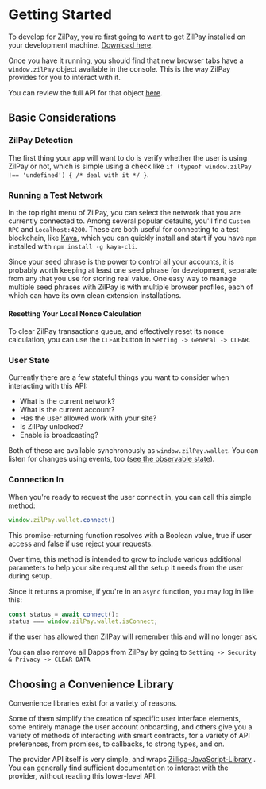 # Getting Started

To develop for ZilPay, you're first going to want to get ZilPay installed on your development machine. [Download here](https://zilpay.xyz/).

Once you have it running, you should find that new browser tabs have a `window.zilPay` object available in the console. This is the way ZilPay provides for you to interact with it.

You can review the full API for that object [here](../zilliqa-Provider).

## Basic Considerations

### ZilPay Detection

The first thing your app will want to do is verify whether the user is using ZilPay or not, which is simple using a check like `if (typeof window.zilPay !== 'undefined') { /* deal with it */ }`.

### Running a Test Network

In the top right menu of ZilPay, you can select the network that you are currently connected to. Among several popular defaults, you'll find `Custom RPC` and `Localhost:4200`. These are both useful for connecting to a test blockchain, like [Kaya](https://github.com/Zilliqa/kaya), which you can quickly install and start if you have `npm` installed with `npm install -g kaya-cli`.

Since your seed phrase is the power to control all your accounts, it is probably worth keeping at least one seed phrase for development, separate from any that you use for storing real value. One easy way to manage multiple seed phrases with ZilPay is with multiple browser profiles, each of which can have its own clean extension installations.

#### Resetting Your Local Nonce Calculation

To clear ZilPay transactions queue, and effectively reset its nonce calculation, you can use the `CLEAR` button in `Setting -> General -> CLEAR`.

### User State

Currently there are a few stateful things you want to consider when interacting with this API:

- What is the current network?
- What is the current account?
- Has the user allowed work with your site?
- Is ZilPay unlocked?
- Enable is broadcasting?

Both of these are available synchronously as `window.zilPay.wallet`. You can listen for changes using events, too ([see the observable state](./zilliqa-provider)).

### Connection In

When you're ready to request the user connect in, you can call this simple method:

```javascript
window.zilPay.wallet.connect()
```

This promise-returning function resolves with a Boolean value, true if user access and false if use reject your requests.

Over time, this method is intended to grow to include various additional parameters to help your site request all the setup it needs from the user during setup.

Since it returns a promise, if you're in an `async` function, you may log in like this:

```javascript
const status = await connect();
status === window.zilPay.wallet.isConnect;
```
if the user has allowed then ZilPay will remember this and will no longer ask.

You can also remove all Dapps from ZilPay by going to ```Setting -> Security & Privacy -> CLEAR DATA```

## Choosing a Convenience Library

Convenience libraries exist for a variety of reasons.

Some of them simplify the creation of specific user interface elements, some entirely manage the user account onboarding, and others give you a variety of methods of interacting with smart contracts, for a variety of API preferences, from promises, to callbacks, to strong types, and on.

The provider API itself is very simple, and wraps [Zilliqa-JavaScript-Library](https://github.com/Zilliqa/Zilliqa-JavaScript-Library) . You can generally find sufficient documentation to interact with the provider, without reading this lower-level API.


